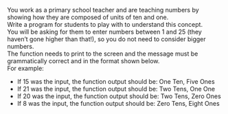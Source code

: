You work as a primary school teacher and are teaching numbers by showing how they are composed of units of ten and one.  
Write a program for students to play with to understand this concept.  
You will be asking for them to enter numbers between 1 and 25 (they haven’t gone higher than that!), so you do not need to consider bigger numbers.  
The function needs to print to the screen and the message must be grammatically correct and in the format shown below.  
For example:
- If 15 was the input, the function output should be:
    One Ten, Five Ones
- If 21 was the input, the function output should be:
    Two Tens, One One
- If 20 was the input, the function output should be:
    Two Tens, Zero Ones
- If 8 was the input, the function output should be:
    Zero Tens, Eight Ones
